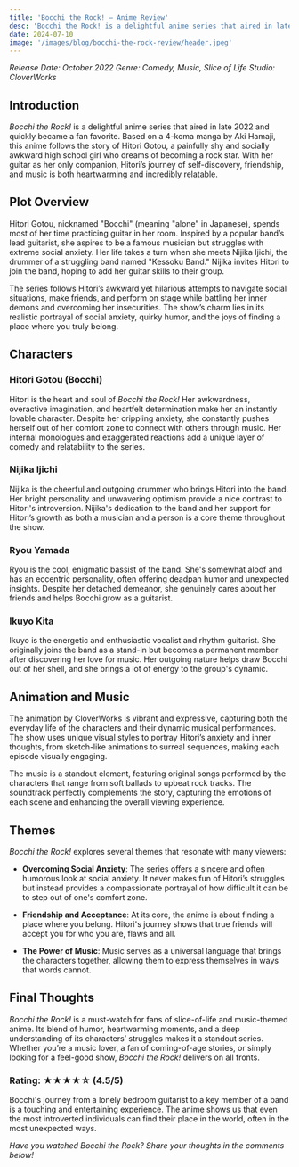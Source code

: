 ```yaml
---
title: 'Bocchi the Rock! – Anime Review'
desc: 'Bocchi the Rock! is a delightful anime series that aired in late 2022 and quickly became a fan favorite. Based on a 4-koma manga by Aki Hamaji, this anime follows the story of Hitori Gotou, a painfully shy and socially awkward high school girl who dreams of becoming a rock star. With her guitar as her only companion, Hitori’s journey of self-discovery, friendship, and music is both heartwarming and incredibly relatable.'
date: 2024-07-10
image: '/images/blog/bocchi-the-rock-review/header.jpeg'
---
```


_Release Date: October 2022_
_Genre: Comedy, Music, Slice of Life_
_Studio: CloverWorks_

## Introduction

_Bocchi the Rock!_ is a delightful anime series that aired in late 2022 and quickly became a fan favorite. Based on a 4-koma manga by Aki Hamaji, this anime follows the story of Hitori Gotou, a painfully shy and socially awkward high school girl who dreams of becoming a rock star. With her guitar as her only companion, Hitori’s journey of self-discovery, friendship, and music is both heartwarming and incredibly relatable.

## Plot Overview

Hitori Gotou, nicknamed "Bocchi" (meaning "alone" in Japanese), spends most of her time practicing guitar in her room. Inspired by a popular band’s lead guitarist, she aspires to be a famous musician but struggles with extreme social anxiety. Her life takes a turn when she meets Nijika Ijichi, the drummer of a struggling band named "Kessoku Band." Nijika invites Hitori to join the band, hoping to add her guitar skills to their group.

The series follows Hitori’s awkward yet hilarious attempts to navigate social situations, make friends, and perform on stage while battling her inner demons and overcoming her insecurities. The show’s charm lies in its realistic portrayal of social anxiety, quirky humor, and the joys of finding a place where you truly belong.

## Characters

### Hitori Gotou (Bocchi)

Hitori is the heart and soul of _Bocchi the Rock!_ Her awkwardness, overactive imagination, and heartfelt determination make her an instantly lovable character. Despite her crippling anxiety, she constantly pushes herself out of her comfort zone to connect with others through music. Her internal monologues and exaggerated reactions add a unique layer of comedy and relatability to the series.

### Nijika Ijichi

Nijika is the cheerful and outgoing drummer who brings Hitori into the band. Her bright personality and unwavering optimism provide a nice contrast to Hitori's introversion. Nijika's dedication to the band and her support for Hitori’s growth as both a musician and a person is a core theme throughout the show.

### Ryou Yamada

Ryou is the cool, enigmatic bassist of the band. She's somewhat aloof and has an eccentric personality, often offering deadpan humor and unexpected insights. Despite her detached demeanor, she genuinely cares about her friends and helps Bocchi grow as a guitarist.

### Ikuyo Kita

Ikuyo is the energetic and enthusiastic vocalist and rhythm guitarist. She originally joins the band as a stand-in but becomes a permanent member after discovering her love for music. Her outgoing nature helps draw Bocchi out of her shell, and she brings a lot of energy to the group's dynamic.

## Animation and Music

The animation by CloverWorks is vibrant and expressive, capturing both the everyday life of the characters and their dynamic musical performances. The show uses unique visual styles to portray Hitori’s anxiety and inner thoughts, from sketch-like animations to surreal sequences, making each episode visually engaging.

The music is a standout element, featuring original songs performed by the characters that range from soft ballads to upbeat rock tracks. The soundtrack perfectly complements the story, capturing the emotions of each scene and enhancing the overall viewing experience.

## Themes

_Bocchi the Rock!_ explores several themes that resonate with many viewers:

- **Overcoming Social Anxiety**: The series offers a sincere and often humorous look at social anxiety. It never makes fun of Hitori’s struggles but instead provides a compassionate portrayal of how difficult it can be to step out of one's comfort zone.
- **Friendship and Acceptance**: At its core, the anime is about finding a place where you belong. Hitori's journey shows that true friends will accept you for who you are, flaws and all.

- **The Power of Music**: Music serves as a universal language that brings the characters together, allowing them to express themselves in ways that words cannot.

## Final Thoughts

_Bocchi the Rock!_ is a must-watch for fans of slice-of-life and music-themed anime. Its blend of humor, heartwarming moments, and a deep understanding of its characters’ struggles makes it a standout series. Whether you’re a music lover, a fan of coming-of-age stories, or simply looking for a feel-good show, _Bocchi the Rock!_ delivers on all fronts.

### Rating: ★★★★☆ (4.5/5)

Bocchi's journey from a lonely bedroom guitarist to a key member of a band is a touching and entertaining experience. The anime shows us that even the most introverted individuals can find their place in the world, often in the most unexpected ways.

_Have you watched Bocchi the Rock? Share your thoughts in the comments below!_
